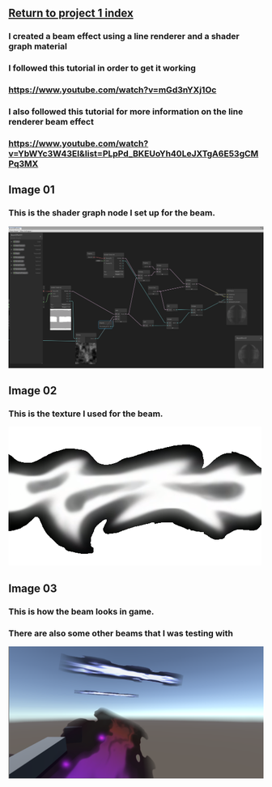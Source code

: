 ## <a href="index">Return to project 1 index</a>

### I created a beam effect using a line renderer and a shader graph material
### I followed this tutorial in order to get it working
### <a href="https://www.youtube.com/watch?v=mGd3nYXj1Oc">https://www.youtube.com/watch?v=mGd3nYXj1Oc</a>
### I also followed this tutorial for more information on the line renderer beam effect
### <a href="https://www.youtube.com/watch?v=YbWYc3W43EI&list=PLpPd_BKEUoYh40LeJXTgA6E53gCMPq3MX">https://www.youtube.com/watch?v=YbWYc3W43EI&list=PLpPd_BKEUoYh40LeJXTgA6E53gCMPq3MX</a>


## Image 01

### This is the shader graph node I set up for the beam.
<img src="images/beam01.png" alt="">

## Image 02

### This is the texture I used for the beam.
<img src="images/beam02.png" alt="">

## Image 03

### This is how the beam looks in game.
### There are also some other beams that I was testing with
<img src="images/beam03.png" alt="">